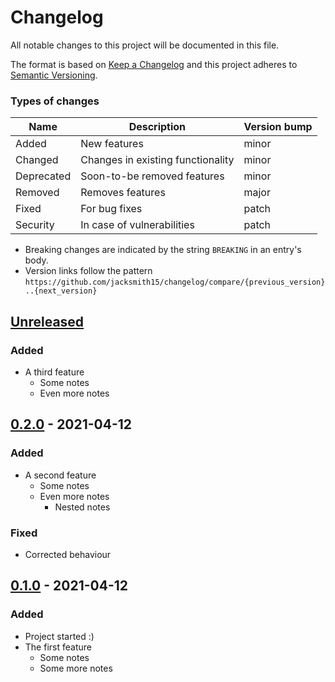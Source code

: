 # Changelog
All notable changes to this project will be documented in this file.

The format is based on [Keep a Changelog] and this project adheres to
[Semantic Versioning].

### Types of changes

| Name       | Description                       | Version bump |
| ---------- | --------------------------------- | ------------ |
| Added      | New features                      | minor        |
| Changed    | Changes in existing functionality | minor        |
| Deprecated | Soon-to-be removed features       | minor        |
| Removed    | Removes features                  | major        |
| Fixed      | For bug fixes                     | patch        |
| Security   | In case of vulnerabilities        | patch        |

* Breaking changes are indicated by the string `BREAKING` in an entry's body.
* Version links follow the pattern `https://github.com/jacksmith15/changelog/compare/{previous_version}..{next_version}`

## [Unreleased]
### Added
* A third feature
  - Some notes
  - Even more notes

## [0.2.0] - 2021-04-12
### Added
* A second feature
  - Some notes
  - Even more notes
    + Nested notes

### Fixed
* Corrected behaviour

## [0.1.0] - 2021-04-12
### Added
* Project started :)
* The first feature
  - Some notes
  - Some more notes

[Unreleased]: https://github.com/jacksmith15/changelog/compare/0.2.0..HEAD
[0.2.0]: https://github.com/jacksmith15/changelog/compare/0.1.0..0.2.0
[0.1.0]: https://github.com/jacksmith15/changelog/compare/initial..0.1.0

[Keep a Changelog]: http://keepachangelog.com/en/1.0.0/
[Semantic Versioning]: http://semver.org/spec/v2.0.0.html
